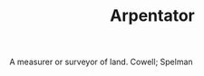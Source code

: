 ---
title: Arpentator
letter: A
permalink: "/definitions/arpentator.html"
body: A measurer or surveyor of land. Cowell; Spelman
published_at: '2018-07-07'
source: Black's Law Dictionary
layout: post
---